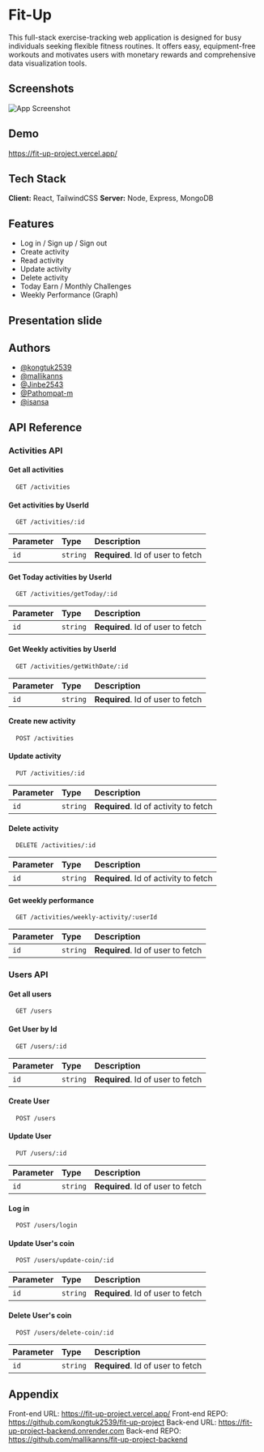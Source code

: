 # Fit-Up

This full-stack exercise-tracking web application is designed for busy individuals seeking flexible fitness routines. It offers easy, equipment-free workouts and motivates users with monetary rewards and comprehensive data visualization tools.

## Screenshots

![App Screenshot](https://res.cloudinary.com/depnyvk3i/image/upload/v1698216133/img/qgrwg2a1jfeljwrn5zed.png)

## Demo

https://fit-up-project.vercel.app/

## Tech Stack

**Client:** React, TailwindCSS
**Server:** Node, Express, MongoDB

## Features

- Log in / Sign up / Sign out
- Create activity
- Read activity
- Update activity
- Delete activity
- Today Earn / Monthly Challenges
- Weekly Performance (Graph)

## Presentation slide

## Authors

- [@kongtuk2539](https://github.com/kongtuk2539)
- [@mallikanns](https://github.com/mallikanns)
- [@Jinbe2543](https://github.com/Jinbe2543)
- [@Pathompat-m](https://github.com/Pathompat-m)
- [@isansa](https://github.com/isansa)

## API Reference

### Activities API

#### Get all activities

```http
  GET /activities
```

#### Get activities by UserId

```http
  GET /activities/:id
```

| Parameter | Type     | Description                       |
| :-------- | :------- | :-------------------------------- |
| `id`      | `string` | **Required**. Id of user to fetch |

#### Get Today activities by UserId

```http
  GET /activities/getToday/:id
```

| Parameter | Type     | Description                       |
| :-------- | :------- | :-------------------------------- |
| `id`      | `string` | **Required**. Id of user to fetch |

#### Get Weekly activities by UserId

```http
  GET /activities/getWithDate/:id
```

| Parameter | Type     | Description                       |
| :-------- | :------- | :-------------------------------- |
| `id`      | `string` | **Required**. Id of user to fetch |

#### Create new activity

```http
  POST /activities
```

#### Update activity

```http
  PUT /activities/:id
```

| Parameter | Type     | Description                           |
| :-------- | :------- | :------------------------------------ |
| `id`      | `string` | **Required**. Id of activity to fetch |

#### Delete activity

```http
  DELETE /activities/:id
```

| Parameter | Type     | Description                           |
| :-------- | :------- | :------------------------------------ |
| `id`      | `string` | **Required**. Id of activity to fetch |

#### Get weekly performance

```http
  GET /activities/weekly-activity/:userId
```

| Parameter | Type     | Description                       |
| :-------- | :------- | :-------------------------------- |
| `id`      | `string` | **Required**. Id of user to fetch |

### Users API

#### Get all users

```http
  GET /users
```

#### Get User by Id

```http
  GET /users/:id
```

| Parameter | Type     | Description                       |
| :-------- | :------- | :-------------------------------- |
| `id`      | `string` | **Required**. Id of user to fetch |

#### Create User

```http
  POST /users
```

#### Update User

```http
  PUT /users/:id
```

| Parameter | Type     | Description                       |
| :-------- | :------- | :-------------------------------- |
| `id`      | `string` | **Required**. Id of user to fetch |

#### Log in

```http
  POST /users/login
```

#### Update User's coin

```http
  POST /users/update-coin/:id
```

| Parameter | Type     | Description                       |
| :-------- | :------- | :-------------------------------- |
| `id`      | `string` | **Required**. Id of user to fetch |

#### Delete User's coin

```http
  POST /users/delete-coin/:id
```

| Parameter | Type     | Description                       |
| :-------- | :------- | :-------------------------------- |
| `id`      | `string` | **Required**. Id of user to fetch |

## Appendix

Front-end URL: https://fit-up-project.vercel.app/
Front-end REPO: https://github.com/kongtuk2539/fit-up-project
Back-end URL: https://fit-up-project-backend.onrender.com
Back-end REPO: https://github.com/mallikanns/fit-up-project-backend
